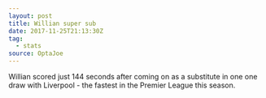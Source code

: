 ```yaml
---  
layout: post
title: Willian super sub
date: 2017-11-25T21:13:30Z
tag:
  - stats
source: OptaJoe
---
```

 
Willian scored just 144 seconds after coming on as a substitute in one one draw with Liverpool - the fastest in the Premier League this season.